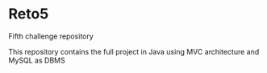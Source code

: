 # Reto5
Fifth challenge repository

This repository contains the full project in Java using MVC architecture and MySQL as DBMS
